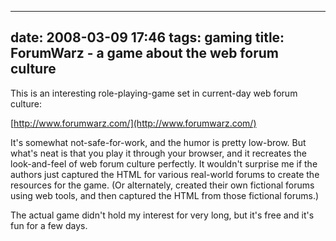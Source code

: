 
---
date: 2008-03-09 17:46
tags: gaming
title: ForumWarz - a game about the web forum culture
---

This is an interesting role-playing-game set in current-day web forum culture:

[http://www.forumwarz.com/](http://www.forumwarz.com/)

It's somewhat not-safe-for-work, and the humor is
pretty low-brow. But what's neat is that you play it through your browser, and
it recreates the look-and-feel of web forum culture perfectly. It wouldn't
surprise me if the authors just captured the HTML for various real-world
forums to create the resources for the game. (Or alternately, created their
own fictional forums using web tools, and then captured the HTML from those
fictional forums.)

The actual game didn't hold my interest for very long, but
it's free and it's fun for a few days.
